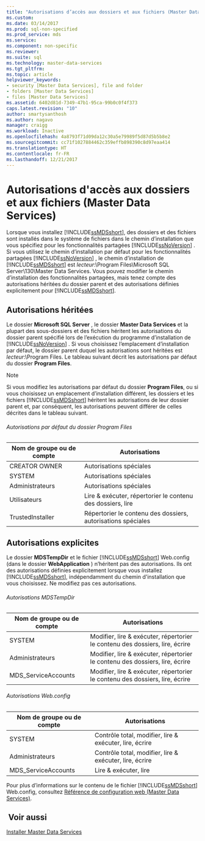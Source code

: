 ```yaml
---
title: "Autorisations d’accès aux dossiers et aux fichiers (Master Data Services) | Microsoft Docs"
ms.custom: 
ms.date: 03/14/2017
ms.prod: sql-non-specified
ms.prod_service: mds
ms.service: 
ms.component: non-specific
ms.reviewer: 
ms.suite: sql
ms.technology: master-data-services
ms.tgt_pltfrm: 
ms.topic: article
helpviewer_keywords:
- security [Master Data Services], file and folder
- folders [Master Data Services]
- files [Master Data Services]
ms.assetid: 6402d81d-7349-47b1-95ca-99b0c0f4f373
caps.latest.revision: "10"
author: smartysanthosh
ms.author: nagavo
manager: craigg
ms.workload: Inactive
ms.openlocfilehash: 4a8793f71d09da12c30a5e79989f5d87d5b5b8e2
ms.sourcegitcommit: cc71f1027884462c359effb898390c8d97eaa414
ms.translationtype: HT
ms.contentlocale: fr-FR
ms.lasthandoff: 12/21/2017
---
```

# <a name="folder-and-file-permissions-master-data-services"></a>Autorisations d'accès aux dossiers et aux fichiers (Master Data Services)
  Lorsque vous installez [!INCLUDE[ssMDSshort](../includes/ssmdsshort-md.md)], des dossiers et des fichiers sont installés dans le système de fichiers dans le chemin d’installation que vous spécifiez pour les fonctionnalités partagées [!INCLUDE[ssNoVersion](../includes/ssnoversion-md.md)] . Si vous utilisez le chemin d’installation par défaut pour les fonctionnalités partagées [!INCLUDE[ssNoVersion](../includes/ssnoversion-md.md)] , le chemin d’installation de [!INCLUDE[ssMDSshort](../includes/ssmdsshort-md.md)] est *lecteur*:\Program Files\Microsoft SQL Server\130\Master Data Services. Vous pouvez modifier le chemin d’installation des fonctionnalités partagées, mais tenez compte des autorisations héritées du dossier parent et des autorisations définies explicitement pour [!INCLUDE[ssMDSshort](../includes/ssmdsshort-md.md)].  
  
## <a name="inherited-permissions"></a>Autorisations héritées  
 Le dossier **Microsoft SQL Server** , le dossier **Master Data Services** et la plupart des sous-dossiers et des fichiers héritent les autorisations du dossier parent spécifié lors de l’exécution du programme d’installation de [!INCLUDE[ssNoVersion](../includes/ssnoversion-md.md)] . Si vous choisissez l’emplacement d’installation par défaut, le dossier parent duquel les autorisations sont héritées est *lecteur*:\Program Files. Le tableau suivant décrit les autorisations par défaut du dossier **Program Files**.  
  
> [!NOTE]  
>  Si vous modifiez les autorisations par défaut du dossier **Program Files**, ou si vous choisissez un emplacement d’installation différent, les dossiers et les fichiers [!INCLUDE[ssMDSshort](../includes/ssmdsshort-md.md)] héritent les autorisations de leur dossier parent et, par conséquent, les autorisations peuvent différer de celles décrites dans le tableau suivant.  
  
###### <a name="program-files-default-permissions"></a>Autorisations par défaut du dossier Program Files  
  
|Nom de groupe ou de compte|Autorisations|  
|---------------------------|-----------------|  
|CREATOR OWNER|Autorisations spéciales|  
|SYSTEM|Autorisations spéciales|  
|Administrateurs|Autorisations spéciales|  
|Utilisateurs|Lire & exécuter, répertorier le contenu des dossiers, lire|  
|TrustedInstaller|Répertorier le contenu des dossiers, autorisations spéciales|  
  
## <a name="explicit-permissions"></a>Autorisations explicites  
 Le dossier **MDSTempDir** et le fichier [!INCLUDE[ssMDSshort](../includes/ssmdsshort-md.md)] Web.config (dans le dossier **WebApplication** ) n’héritent pas des autorisations. Ils ont des autorisations définies explicitement lorsque vous installez [!INCLUDE[ssMDSshort](../includes/ssmdsshort-md.md)], indépendamment du chemin d'installation que vous choisissez. Ne modifiez pas ces autorisations.  
  
###### <a name="mdstempdir-permissions"></a>Autorisations MDSTempDir  
  
|Nom de groupe ou de compte|Autorisations|  
|---------------------------|-----------------|  
|SYSTEM|Modifier, lire & exécuter, répertorier le contenu des dossiers, lire, écrire|  
|Administrateurs|Modifier, lire & exécuter, répertorier le contenu des dossiers, lire, écrire|  
|MDS_ServiceAccounts|Modifier, lire & exécuter, répertorier le contenu des dossiers, lire, écrire|  
  
###### <a name="webconfig-permissions"></a>Autorisations Web.config  
  
|Nom de groupe ou de compte|Autorisations|  
|---------------------------|-----------------|  
|SYSTEM|Contrôle total, modifier, lire & exécuter, lire, écrire|  
|Administrateurs|Contrôle total, modifier, lire & exécuter, lire, écrire|  
|MDS_ServiceAccounts|Lire & exécuter, lire|  
  
 Pour plus d’informations sur le contenu de le fichier [!INCLUDE[ssMDSshort](../includes/ssmdsshort-md.md)] Web.config, consultez [Référence de configuration web &#40;Master Data Services&#41;](../master-data-services/web-configuration-reference-master-data-services.md).  
  
## <a name="see-also"></a> Voir aussi  
 [Installer Master Data Services](../master-data-services/install-windows/install-master-data-services.md)  
  
  
